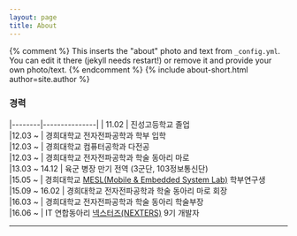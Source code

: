 ```yaml
---
layout: page
title: About
---
```


{% comment %}
  This inserts the "about" photo and text from `_config.yml`.
  You can edit it there (jekyll needs restart!) or remove it and provide your own photo/text.
{% endcomment %}
{% include about-short.html author=site.author %}


### 경력

|--------|---------------|
| 11.02   | 진성고등학교 졸업  
|12.03 ~  | 경희대학교 전자전파공학과 학부 입학  
|12.03 ~  | 경희대학교 컴퓨터공학과 다전공  
|12.03 ~ | 경희대학교 전자전파공학과 학술 동아리 마로  
|13.03 ~ 14.12 | 육군 병장 만기 전역 (3군단, 103정보통신단)  
|15.05 ~ | 경희대학교 [MESL(Mobile & Embedded System Lab)](http://mesl.khu.ac.kr/) 학부연구생  
|15.09 ~ 16.02 | 경희대학교 전자전파공학과 학술 동아리 마로 회장  
|16.03 ~ | 경희대학교 전자전파공학과 학술 동아리 학술부장  
|16.06 ~ | IT 연합동아리 [넥스터즈(NEXTERS)](http://teamnexters.com/) 9기 개발자  

***
